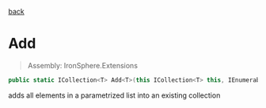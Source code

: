 ﻿

[back](/IronSphere.Extensions/CollectionExtension)

# Add

> Assembly: IronSphere.Extensions

```csharp
public static ICollection<T> Add<T>(this ICollection<T> this, IEnumerable<T> elementsToAdd);
```

adds all elements in a parametrized list into an existing collection

 